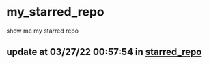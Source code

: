 # my_starred_repo
show me my starred repo

update at 03/27/22 00:57:54 in [starred_repo](./index.html)
---

